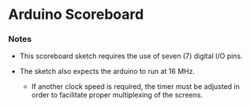 Arduino Scoreboard
==================

### Notes ###

- This scoreboard sketch requires the use of seven (7) digital I/O pins.

- The sketch also expects the arduino to run at 16 MHz. 
	- If another clock speed is required, the timer must be adjusted in order to facilitate proper multiplexing of the screens.
 
